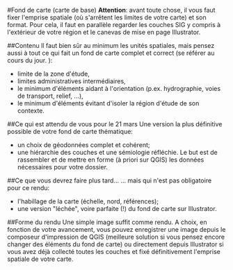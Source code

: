 #Fond de carte (carte de base)
**Attention**: avant toute chose, il vous faut fixer l'emprise spatiale (où s'arrêtent les limites de votre carte) et son format. Pour cela, il faut en parallèle regarder les couches SIG y compris à l'extérieur de votre région et le canevas de mise en page Illustrator.

##Contenu
Il faut bien sûr au minimum les unités spatiales, mais pensez aussi à tout ce qui fait un fond de carte complet et correct (se référer au cours du jour. ):
* limite de la zone d'étude,
* limites administratives intermédiaires,
* le minimum d'éléments aidant à l'orientation (p.ex. hydrographie, voies de transport, relief, ...),
* le minimum d'éléments évitant d'isoler la région d'étude de son contexte.

##Ce qui est attendu de vous pour le 21 mars
Une version la plus définitive possible de votre fond de carte thématique:
* un choix de géodonnées complet et cohérent;
* une hiérarchie des couches et une sémiologie réfléchie.
Le but est de rassembler et de mettre en forme (à priori sur QGIS) les données nécessaires pour votre dossier.

##Ce que vous devrez faire plus tard...
... mais qui n'est pas obligatoire pour ce rendu:
* l'habillage de la carte (échelle, nord, références);
* une version "léchée", voire parfaite (!) du fond de carte sur Illustrator.

##Forme du rendu
Une simple image suffit comme rendu. A choix, en fonction de votre avancement, vous pouvez enregistrer une image depuis le composeur d'impression de QGIS (meilleure solution si vous pensez encore changer des éléments du fond de carte) ou directement depuis Illustrator si vous avez déjà collecté toutes les couches et fixé définitivement l'emprise spatiale de votre carte.


